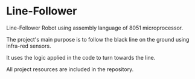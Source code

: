 # Line-Follower
Line-Follower Robot using assembly language of 8051 microprocessor.<br>

The project's main purpose is to follow the black line on the ground using infra-red sensors.<br>

It uses the logic applied in the code to turn towards the line.<br>

All project resources are included in the repository. 

